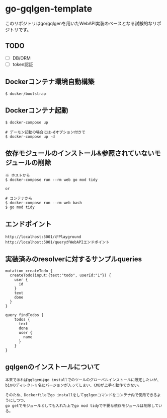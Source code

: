 # go-gqlgen-template
このリポジトリはgo/gqlgenを用いたWebAPI実装のベースとなる試験的なリポジトリです。

## TODO
- [ ] DB/ORM
- [ ] token認証

## Dockerコンテナ環境自動構築
```
$ docker/bootstrap
```

## Dockerコンテナ起動
```
$ docker-compose up

# デーモン起動の場合には-dオプション付きで
$ docker-compose up -d
```

## 依存モジュールのインストール&参照されていないモジュールの削除
```
※ ホストから
$ docker-compose run --rm web go mod tidy

or

# コンテナから
$ docker-compose run --rm web bash
$ go mod tidy
```


## エンドポイント
```
http://localhost:5001/がPlayground
http://localhost:5001/queryがWebAPIエンドポイント
```

## 実装済みのresolverに対するサンプルqueries
```
mutation createTodo {
  createTodo(input:{text:"todo", userId:"1"}) {
    user {
      id
    }
    text
    done
  }
}

query findTodos {
    todos {
      text
      done
      user {
        name
      }
    }
}
```

## gqlgenのインストールについて
```
本来であればgqlgenはgo installでのツールのグローバルインストールに限定したいが、
binのディレクトリ名にバージョンが入ってしまい、CMDが上手く動作できない。

そのため、Dockerfileでgo installをしてgqlgenコマンドをコンテナ内で使用できるようにしつつ、
go getでモジュールとしても入れた上でgo mod tidyで不要な依存モジュールは削除している。
```
